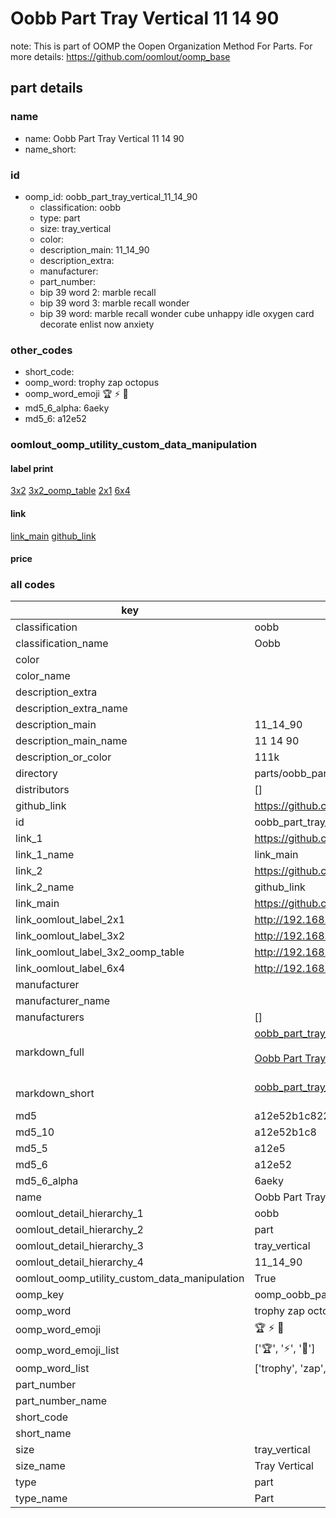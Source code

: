 # Oobb Part Tray Vertical 11 14 90  

note: This is part of OOMP the Oopen Organization Method For Parts. For more details: https://github.com/oomlout/oomp_base

##  part details





### name
* name: Oobb Part Tray Vertical 11 14 90
* name_short: 
### id
* oomp_id: oobb_part_tray_vertical_11_14_90
  * classification: oobb
  * type: part
  * size: tray_vertical
  * color: 
  * description_main: 11_14_90
  * description_extra: 
  * manufacturer: 
  * part_number: 
  * bip 39 word 2: marble recall
  * bip 39 word 3: marble recall wonder
  * bip 39 word: marble recall wonder cube unhappy idle oxygen card decorate enlist now anxiety

### other_codes
* short_code: 
* oomp_word: trophy zap octopus
* oomp_word_emoji :trophy: :zap: :octopus:
* md5_6_alpha: 6aeky
* md5_6: a12e52






### oomlout_oomp_utility_custom_data_manipulation
#### label print
[3x2](http://192.168.1.245:1112/?label=oomp%206aeky)
[3x2_oomp_table](http://192.168.1.107:1112/?label=oomp%206aeky)
[2x1](http://192.168.1.242:1112/?label=oomp%206aeky)
[6x4](http://192.168.1.55:1112/?label=oomp%206aeky)    

#### link

[link_main](https://github.com/oomlout/oomlout_oomp_current_version_messy/tree/main/parts/oobb_part_tray_vertical_11_14_90) [github_link](https://github.com/oomlout/oomlout_oomp_part_src/tree/main/parts/oobb_part_tray_vertical_11_14_90)                             

#### price







### all codes 
| key | value |  
| --- | --- |  
| classification | oobb |  
| classification_name | Oobb |  
| color |  |  
| color_name |  |  
| description_extra |  |  
| description_extra_name |  |  
| description_main | 11_14_90 |  
| description_main_name | 11 14 90 |  
| description_or_color | 111k |  
| directory | parts/oobb_part_tray_vertical_11_14_90 |  
| distributors | [] |  
| github_link | https://github.com/oomlout/oomlout_oomp_part_src/tree/main/parts/oobb_part_tray_vertical_11_14_90 |  
| id | oobb_part_tray_vertical_11_14_90 |  
| link_1 | https://github.com/oomlout/oomlout_oomp_current_version_messy/tree/main/parts/oobb_part_tray_vertical_11_14_90 |  
| link_1_name | link_main |  
| link_2 | https://github.com/oomlout/oomlout_oomp_part_src/tree/main/parts/oobb_part_tray_vertical_11_14_90 |  
| link_2_name | github_link |  
| link_main | https://github.com/oomlout/oomlout_oomp_current_version_messy/tree/main/parts/oobb_part_tray_vertical_11_14_90 |  
| link_oomlout_label_2x1 | http://192.168.1.242:1112/?label=oomp%206aeky |  
| link_oomlout_label_3x2 | http://192.168.1.245:1112/?label=oomp%206aeky |  
| link_oomlout_label_3x2_oomp_table | http://192.168.1.107:1112/?label=oomp%206aeky |  
| link_oomlout_label_6x4 | http://192.168.1.55:1112/?label=oomp%206aeky |  
| manufacturer |  |  
| manufacturer_name |  |  
| manufacturers | [] |  
| markdown_full | [oobb_part_tray_vertical_11_14_90](https://github.com/oomlout/oomlout_oomp_current_version_messy/tree/main/parts/oobb_part_tray_vertical_11_14_90)<br>[](https://github.com/oomlout/oomlout_oomp_current_version_messy/tree/main/parts/oobb_part_tray_vertical_11_14_90)<br>[Oobb Part Tray Vertical 11 14 90](https://github.com/oomlout/oomlout_oomp_current_version_messy/tree/main/parts/oobb_part_tray_vertical_11_14_90)<br><br> |  
| markdown_short | [oobb_part_tray_vertical_11_14_90](https://github.com/oomlout/oomlout_oomp_current_version_messy/tree/main/parts/oobb_part_tray_vertical_11_14_90)<br><br> |  
| md5 | a12e52b1c82293c9c2f6a357fa2cdc3d |  
| md5_10 | a12e52b1c8 |  
| md5_5 | a12e5 |  
| md5_6 | a12e52 |  
| md5_6_alpha | 6aeky |  
| name | Oobb Part Tray Vertical 11 14 90 |  
| oomlout_detail_hierarchy_1 | oobb |  
| oomlout_detail_hierarchy_2 | part |  
| oomlout_detail_hierarchy_3 | tray_vertical |  
| oomlout_detail_hierarchy_4 | 11_14_90 |  
| oomlout_oomp_utility_custom_data_manipulation | True |  
| oomp_key | oomp_oobb_part_tray_vertical_11_14_90 |  
| oomp_word | trophy zap octopus |  
| oomp_word_emoji | :trophy: :zap: :octopus: |  
| oomp_word_emoji_list | [':trophy:', ':zap:', ':octopus:'] |  
| oomp_word_list | ['trophy', 'zap', 'octopus'] |  
| part_number |  |  
| part_number_name |  |  
| short_code |  |  
| short_name |  |  
| size | tray_vertical |  
| size_name | Tray Vertical |  
| type | part |  
| type_name | Part |  
